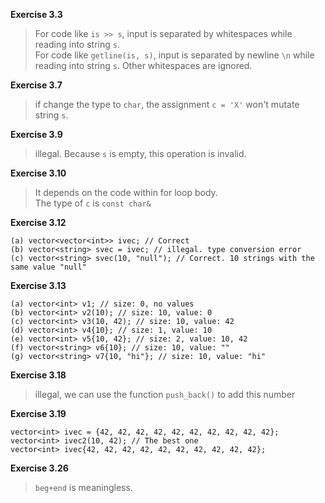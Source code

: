 **Exercise 3.3**  
>For code like `is >> s`, input is separated by whitespaces while reading into string `s`.  
For code like `getline(is, s)`, input is separated by newline `\n` while reading into string `s`. Other whitespaces are ignored.  

**Exercise 3.7**  
>if change the type to `char`, the assignment `c = 'X'` won't mutate string `s`.  

**Exercise 3.9**  
>illegal. Because `s` is empty, this operation is invalid.  

**Exercise 3.10**  
>It depends on the code within for loop body.  
The type of `c` is `const char&`  

**Exercise 3.12**  
```
(a) vector<vector<int>> ivec; // Correct
(b) vector<string> svec = ivec; // illegal. type conversion error
(c) vector<string> svec(10, "null"); // Correct. 10 strings with the same value "null"
```

**Exercise 3.13**  
```
(a) vector<int> v1; // size: 0, no values
(b) vector<int> v2(10); // size: 10, value: 0
(c) vector<int> v3(10, 42); // size: 10, value: 42
(d) vector<int> v4{10}; // size: 1, value: 10
(e) vector<int> v5{10, 42}; // size: 2, value: 10, 42
(f) vector<string> v6{10}; // size: 10, value: ""
(g) vector<string> v7{10, "hi"}; // size: 10, value: "hi"
```

**Exercise 3.18**  
>illegal, we can use the function `push_back()` to add this number  

**Exercise 3.19**  
```
vector<int> ivec = {42, 42, 42, 42, 42, 42, 42, 42, 42, 42};
vector<int> ivec2(10, 42); // The best one
vector<int> ivec{42, 42, 42, 42, 42, 42, 42, 42, 42, 42};
```

**Exercise 3.26**  
>`beg+end` is meaningless.  

